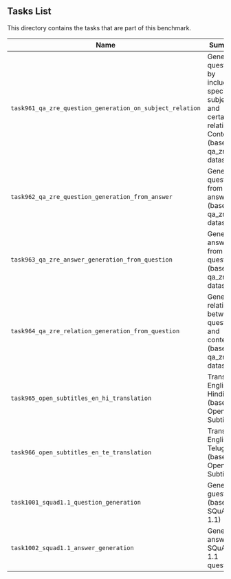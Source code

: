 ## Tasks List 

This directory contains the tasks that are part of this benchmark. 


Name | Summary | Category
---- | ----------- | --------
`task961_qa_zre_question_generation_on_subject_relation` | Generating questions by including a specific subject and certain relation to Context (based on qa_zre dataset) | Question Generation  
`task962_qa_zre_question_generation_from_answer` | Generating questions from answers (based on qa_zre dataset)| Question Generation
`task963_qa_zre_answer_generation_from_question` | Generating answers from questions (based on qa_zre dataset) | Answer Generation  
`task964_qa_zre_relation_generation_from_question` | Generating relation between question and context (based on qa_zre dataset) | Relation Generation  
`task965_open_subtitles_en_hi_translation` | Translating English to Hindi (based on Open Subtitles) | Language Translation  
`task966_open_subtitles_en_te_translation` | Translating English to Telugu (based on Open Subtitles) | Language Translation
`task1001_squad1.1_question_generation` | Generating guestions (based on SQuAD 1.1) | Question Generation  
`task1002_squad1.1_answer_generation` | Generating answers to SQuAD 1.1 questions | Answer Generation